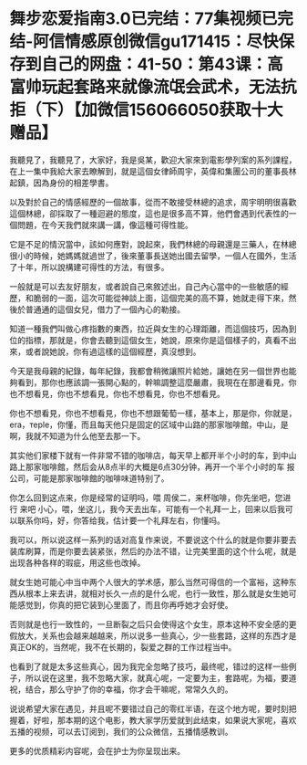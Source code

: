# 舞步恋爱指南3.0已完结：77集视频已完结-阿信情感原创微信gu171415：尽快保存到自己的网盘：41-50：第43课：高富帅玩起套路来就像流氓会武术，无法抗拒（下）【加微信156066050获取十大赠品】

我聽見了，我聽見了，大家好，我是吳某，歡迎大家來到電影學列案的系列課程，在上一集中我給大家去瞭解到，就是這個女律師周宇，英偉和集團公司的董事長林起鎮，因為身份的相差學書。

以及對於自己的情感經歷的一個故事，從而不敢接受林總的追求，周宇明明很喜歡這個林總，卻採取了一種迴避的態度，這也是很多高不算，他們會遇到代表性的一個問題，在今天我們就來講一講，像這種可得性能。

它是不足的情況當中，該如何應對，說起來，我們林總的母親還是三藥人，在林總很小的時候，她媽媽就過世了，後來董事長送她出國去留學，一個人在國外，生活了十年，所以說構建可得性的方法，有很多。

一般就是可以去友好朋友，或者說自己來敘述出，自己內心當中的一些敏感的經歷，和脆弱的一面，這次可能從神談上面，這個完美的高不算，她就走得下來，然後於普通通的這個女兒，借力了一個內心的勒接。

知道一種我們叫做心疼指數的東西，拉近與女生的心理距離，而這個技巧，因為到位的指標，那就是，你會去聽到這個女生，她說，原來你是這個樣子的，真看不出來，或者說她說，你有過這樣的這個經歷，真沒想到。

今天是我母親的紀錄，每年紀錄，我都會稍微讓照片給她，讓她在另一個世界也能夠看到，那你也應該調一張開心點的，幹嘛調整這麼嚴肅，我現在在那邊看見，你也不想看見，你也不想看見，你也不想看見，你也不想看見。

你也不想看見，你也不想看見，你也不想跟葡萄一樣，基本上，那是你，你就是，era，терle，你懂，而且每天他只是固定的区域中山路的那家咖啡館，中山，是啊，我就不知道为什么他至去那一下。

其实他们家楼下就有一件非常不错的咖啡店，每天早上都开半个小时的车，到中山路上那家咖啡館，然后会从8点半的大概是6点30分钟，再开一个半个小时的车 报公司，可能是那家咖啡館的咖啡味道特别了。

你怎么回到这点来，你是经常的证明吗，喂 周侯二，来杯咖啡，你先坐吧，您进行 来吧 小心，喂，坐这儿，我今天去出车，可能有一个礼拜一上，回来以后我可以联系你吗，好，你答给我，估计要一个礼拜左右，你懂吗。

我可以，所以说这样一系列的话对高复作来说，不要说这个什么的就是你要非要去装库刷算，而是你要去装紧张，然后的办法不错，让完美里面的这个什么呢，就是出现各种各样的瑕疵，用这些也改掉。

就女生她可能心中当中两个人很大的学术感，那么当然可得信的一个富裕，这种东西从根本上来去讲，就相对长久一点的是什么呢，也行一致性，那么就是女生她可能感觉到，你真的把它装到心里面了，而且你再呼她才会好使。

否则就是也行一致性的，一旦断裂之后只会使得这个女生，原本这种不安全感的更假放大，关系也会越来越越来，所以说多一些真心，少一些套路，这样的东西才是真正OK的，当然呢，我不在长期的，裂爱之群的工作过程当中。

也看到了就是太多这些真心，因为我完全忽略了技巧，最终呢，错过的这样一些例子，所以说在这里，我不忽略大家，就真心呢，一定要为主，套路呢，为福，要道祝，结合，那么守护了你的幸福，你才会干嘛呢，常常久久的。

说说希望大家在遇见，并且呢不要错过自己的零红半语，在这个地方呢，要时刻把握着，好啦，那本期的这个电影，教大家学历爱就到此结束，如果说大家呢，喜欢五播的视频，可以去订阅到，我们的公众微信，五播情感教训。

更多的优质精彩内容呢，会在护士为你呈现出来。
